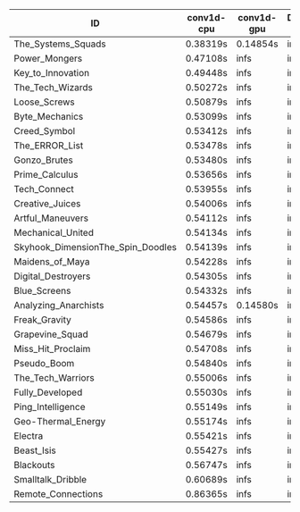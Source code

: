 |ID|conv1d-cpu|conv1d-gpu|DWSPConv2D-gpu|gemm-gpu|avg|
|-|-|-|-|-|-|
|The_Systems_Squads|0.38319s|0.14854s|infs|4.67142s|infs|
|Power_Mongers|0.47108s|infs|infs|4.67669s|infs|
|Key_to_Innovation|0.49448s|infs|infs|4.58573s|infs|
|The_Tech_Wizards|0.50272s|infs|infs|4.64070s|infs|
|Loose_Screws|0.50879s|infs|infs|4.66212s|infs|
|Byte_Mechanics|0.53099s|infs|infs|4.66395s|infs|
|Creed_Symbol|0.53412s|infs|infs|4.90437s|infs|
|The_ERROR_List|0.53478s|infs|infs|4.59697s|infs|
|Gonzo_Brutes|0.53480s|infs|infs|4.62365s|infs|
|Prime_Calculus|0.53656s|infs|infs|4.64826s|infs|
|Tech_Connect|0.53955s|infs|infs|4.63223s|infs|
|Creative_Juices|0.54006s|infs|infs|4.61382s|infs|
|Artful_Maneuvers|0.54112s|infs|infs|4.62634s|infs|
|Mechanical_United|0.54134s|infs|infs|4.65290s|infs|
|Skyhook_DimensionThe_Spin_Doodles|0.54139s|infs|infs|4.59243s|infs|
|Maidens_of_Maya|0.54228s|infs|infs|4.68392s|infs|
|Digital_Destroyers|0.54305s|infs|infs|4.65728s|infs|
|Blue_Screens|0.54332s|infs|infs|4.66507s|infs|
|Analyzing_Anarchists|0.54457s|0.14580s|infs|4.62697s|infs|
|Freak_Gravity|0.54586s|infs|infs|4.62056s|infs|
|Grapevine_Squad|0.54679s|infs|infs|4.64960s|infs|
|Miss_Hit_Proclaim|0.54708s|infs|infs|4.64472s|infs|
|Pseudo_Boom|0.54840s|infs|infs|4.59076s|infs|
|The_Tech_Warriors|0.55006s|infs|infs|4.58660s|infs|
|Fully_Developed|0.55030s|infs|infs|4.64563s|infs|
|Ping_Intelligence|0.55149s|infs|infs|4.67049s|infs|
|Geo-Thermal_Energy|0.55174s|infs|infs|4.61928s|infs|
|Electra|0.55421s|infs|infs|4.65557s|infs|
|Beast_Isis|0.55427s|infs|infs|4.68798s|infs|
|Blackouts|0.56747s|infs|infs|4.63037s|infs|
|Smalltalk_Dribble|0.60689s|infs|infs|5.10077s|infs|
|Remote_Connections|0.86365s|infs|infs|4.66404s|infs|
